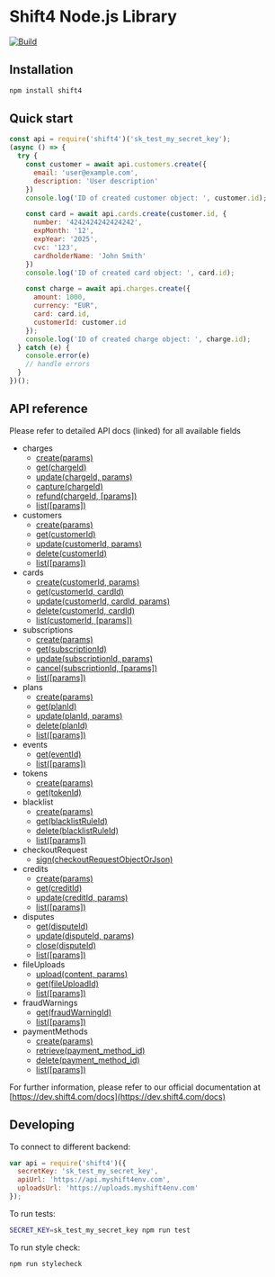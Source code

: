 Shift4 Node.js Library
===================================

[![Build](https://github.com/shift4developer/shift4-node/actions/workflows/build.yml/badge.svg)](https://github.com/shift4developer/shift4-node/actions/workflows/build.yml)

Installation
------------

```sh
npm install shift4
```

Quick start
-----------


```js
const api = require('shift4')('sk_test_my_secret_key');
(async () => {
  try {
    const customer = await api.customers.create({
      email: 'user@example.com',
      description: 'User description'
    })
    console.log('ID of created customer object: ', customer.id);

    const card = await api.cards.create(customer.id, {
      number: '4242424242424242',
      expMonth: '12',
      expYear: '2025',
      cvc: '123',
      cardholderName: 'John Smith'
    })
    console.log('ID of created card object: ', card.id);

    const charge = await api.charges.create({
      amount: 1000,
      currency: "EUR",
      card: card.id,
      customerId: customer.id
    });
    console.log('ID of created charge object: ', charge.id);
  } catch (e) {
    console.error(e)
    // handle errors
  }
})();

```

API reference
-------------

Please refer to detailed API docs (linked) for all available fields

- charges
  - [create(params)](https://dev.shift4.com/docs/api#charge-create)
  - [get(chargeId)](https://dev.shift4.com/docs/api#charge-retrieve)
  - [update(chargeId, params)](https://dev.shift4.com/docs/api#charge-update)
  - [capture(chargeId)](https://dev.shift4.com/docs/api#charge-capture)
  - [refund(chargeId, [params])](https://dev.shift4.com/docs/api#charge-capture)
  - [list([params])](https://dev.shift4.com/docs/api#charge-list)
- customers
  - [create(params)](https://dev.shift4.com/docs/api#customer-create)
  - [get(customerId)](https://dev.shift4.com/docs/api#customer-retrieve)
  - [update(customerId, params)](https://dev.shift4.com/docs/api#customer-update)
  - [delete(customerId)](https://dev.shift4.com/docs/api#customer-delete)
  - [list([params])](https://dev.shift4.com/docs/api#customer-list)
- cards
  - [create(customerId, params)](https://dev.shift4.com/docs/api#card-create)
  - [get(customerId, cardId)](https://dev.shift4.com/docs/api#card-retrieve)
  - [update(customerId, cardId, params)](https://dev.shift4.com/docs/api#card-update)
  - [delete(customerId, cardId)](https://dev.shift4.com/docs/api#card-delete)
  - [list(customerId, [params])](https://dev.shift4.com/docs/api#card-list)
- subscriptions
  - [create(params)](https://dev.shift4.com/docs/api#subscription-create)
  - [get(subscriptionId)](https://dev.shift4.com/docs/api#subscription-retrieve)
  - [update(subscriptionId, params)](https://dev.shift4.com/docs/api#subscription-update)
  - [cancel(subscriptionId, [params])](https://dev.shift4.com/docs/api#subscription-cancel)
  - [list([params])](https://dev.shift4.com/docs/api#subscription-list)
- plans
  - [create(params)](https://dev.shift4.com/docs/api#plan-create)
  - [get(planId)](https://dev.shift4.com/docs/api#plan-retrieve)
  - [update(planId, params)](https://dev.shift4.com/docs/api#plan-update)
  - [delete(planId)](https://dev.shift4.com/docs/api#plan-delete)
  - [list([params])](https://dev.shift4.com/docs/api#plan-list)
- events
  - [get(eventId)](https://dev.shift4.com/docs/api#event-retrieve)
  - [list([params])](https://dev.shift4.com/docs/api#event-list)
- tokens
  - [create(params)](https://dev.shift4.com/docs/api#token-create)
  - [get(tokenId)](https://dev.shift4.com/docs/api#token-retrieve)
- blacklist
  - [create(params)](https://dev.shift4.com/docs/api#blacklist-rule-create)
  - [get(blacklistRuleId)](https://dev.shift4.com/docs/api#blacklist-rule-retrieve)
  - [delete(blacklistRuleId)](https://dev.shift4.com/docs/api#blacklist-rule-delete)
  - [list([params])](https://dev.shift4.com/docs/api#blacklist-rule-list)
- checkoutRequest
  - [sign(checkoutRequestObjectOrJson)](https://dev.shift4.com/docs/api#checkout-request-sign)
- credits
  - [create(params)](https://dev.shift4.com/docs/api#credit-create)
  - [get(creditId)](https://dev.shift4.com/docs/api#credit-retrieve)
  - [update(creditId, params)](https://dev.shift4.com/docs/api#credit-update)
  - [list([params])](https://dev.shift4.com/docs/api#credit-list)
- disputes
  - [get(disputeId)](https://dev.shift4.com/docs/api#dispute-retrieve)
  - [update(disputeId, params)](https://dev.shift4.com/docs/api#dispute-update)
  - [close(disputeId)](https://dev.shift4.com/docs/api#dispute-close)
  - [list([params])](https://dev.shift4.com/docs/api#dispute-list)
- fileUploads
  - [upload(content, params)](https://dev.shift4.com/docs/api#file-upload-create)
  - [get(fileUploadId)](https://dev.shift4.com/docs/api#file-upload-retrieve)
  - [list([params])](https://dev.shift4.com/docs/api#file-upload-list)
- fraudWarnings
  - [get(fraudWarningId)](https://dev.shift4.com/docs/api#fraud-warning-retrieve)
  - [list([params])](https://dev.shift4.com/docs/api#fraud-warning-list)
- paymentMethods
  - [create(params)](https://dev.shift4.com/docs/api#payment-method-create)
  - [retrieve(payment_method_id)](https://dev.shift4.com/docs/api#payment-method-retrieve)
  - [delete(payment_method_id)](https://dev.shift4.com/docs/api#payment-method-delete)
  - [list([params])](https://dev.shift4.com/docs/api#payment-methods-list)

For further information, please refer to our official documentation at [https://dev.shift4.com/docs](https://dev.shift4.com/docs)

Developing
----------

To connect to different backend:

```js
var api = require('shift4')({
  secretKey: 'sk_test_my_secret_key',
  apiUrl: 'https://api.myshift4env.com',
  uploadsUrl: 'https://uploads.myshift4env.com'
});
```

To run tests:

```sh
SECRET_KEY=sk_test_my_secret_key npm run test
```

To run style check:

```sh
npm run stylecheck
```